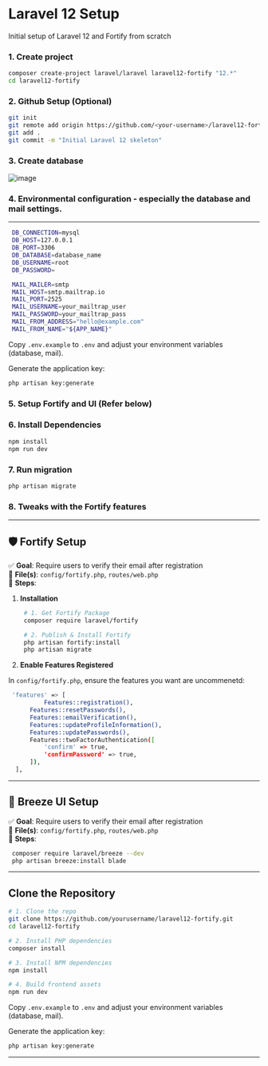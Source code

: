 # Laravel 12 Setup

Initial setup of Laravel 12 and Fortify from scratch 

### 1. Create project
```bash
composer create-project laravel/laravel laravel12-fortify "12.*"
cd laravel12-fortify
```

### 2. Github Setup (Optional)
```bash
git init
git remote add origin https://github.com/<your-username>/laravel12-fortify.git
git add .
git commit -m "Initial Laravel 12 skeleton"
```

### 3. Create database
 ![image](https://github.com/user-attachments/assets/b3433edc-5811-479d-94dc-03a969df04a6)

### 4. Environmental configuration - especially the database and mail settings. 
--- 
   ```bash
    DB_CONNECTION=mysql
    DB_HOST=127.0.0.1
    DB_PORT=3306
    DB_DATABASE=database_name
    DB_USERNAME=root
    DB_PASSWORD=

    MAIL_MAILER=smtp
    MAIL_HOST=smtp.mailtrap.io
    MAIL_PORT=2525
    MAIL_USERNAME=your_mailtrap_user
    MAIL_PASSWORD=your_mailtrap_pass
    MAIL_FROM_ADDRESS="hello@example.com"
    MAIL_FROM_NAME="${APP_NAME}"
```

Copy `.env.example` to `.env` and adjust your environment variables (database, mail). 

Generate the application key: 
```bash 
php artisan key:generate
```

### 5. Setup Fortify and UI (Refer below)

### 6. Install Dependencies
```bash 
npm install
npm run dev
```

### 7. Run migration 
```bash
php artisan migrate
```

### 8. Tweaks with the Fortify features

---

## 🛡️ Fortify Setup
✅ **Goal**: Require users to verify their email after registration  
📄 **File(s)**: `config/fortify.php`, `routes/web.php`  
🔧 **Steps**:
1. **Installation**

   ```bash
    # 1. Get Fortify Package
    composer require laravel/fortify

    # 2. Publish & Install Fortify
    php artisan fortify:install
    php artisan migrate
   ```

2. **Enable Features Registered** 

In `config/fortify.php`, ensure the features you want are uncommenetd: 

   ```bash
    'features' => [ 
             Features::registration(), 
         Features::resetPasswords(), 
         Features::emailVerification(), 
         Features::updateProfileInformation(), 
         Features::updatePasswords(), 
         Features::twoFactorAuthentication([ 
             'confirm' => true, 
             'confirmPassword' => true, 
         ]), 
     ],
   ```

---

## 🎨 Breeze UI Setup 
✅ **Goal**: Require users to verify their email after registration  
📄 **File(s)**: `config/fortify.php`, `routes/web.php`  
🔧 **Steps**:
   ```bash
    composer require laravel/breeze --dev
    php artisan breeze:install blade
   ```

---

## Clone the Repository
```bash
# 1. Clone the repo
git clone https://github.com/yourusername/laravel12-fortify.git
cd laravel12-fortify 

# 2. Install PHP dependencies 
composer install 

# 3. Install NPM dependencies 
npm install

# 4. Build frontend assets 
npm run dev 
```

Copy `.env.example` to `.env` and adjust your environment variables (database, mail). 

Generate the application key: 

```bash 
php artisan key:generate
```



---
